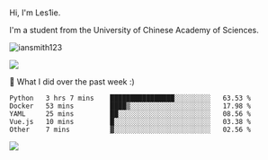 ### 
Hi, I'm Les1ie. 

I'm a student from the University of Chinese Academy of Sciences.

<img src="https://komarev.com/ghpvc/?username=iansmith123" alt="iansmith123" />

![](https://github-readme-stats.vercel.app/api?username=iansmith123&show_icons=true&hide_border=true)



🔭 What I did over the past week :)
<!--START_SECTION:waka-->
```text
Python   3 hrs 7 mins    ████████████████░░░░░░░░░   63.53 % 
Docker   53 mins         ████▒░░░░░░░░░░░░░░░░░░░░   17.98 % 
YAML     25 mins         ██░░░░░░░░░░░░░░░░░░░░░░░   08.56 % 
Vue.js   10 mins         █░░░░░░░░░░░░░░░░░░░░░░░░   03.38 % 
Other    7 mins          ▓░░░░░░░░░░░░░░░░░░░░░░░░   02.56 % 
```
<!--END_SECTION:waka-->

<img src="https://github.githubassets.com/images/spinners/octocat-spinner-64.gif">

<!--
**IanSmith123/IanSmith123** is a ✨ _special_ ✨ repository because its `README.md` (this file) appears on your GitHub profile.

Here are some ideas to get you started:

- 🔭 I’m currently working on ...
- 🌱 I’m currently learning ...
- 👯 I’m looking to collaborate on ...
- 🤔 I’m looking for help with ...
- 💬 Ask me about ...
- 📫 How to reach me: ...
- 😄 Pronouns: ...
- ⚡ Fun fact: ...
-->

